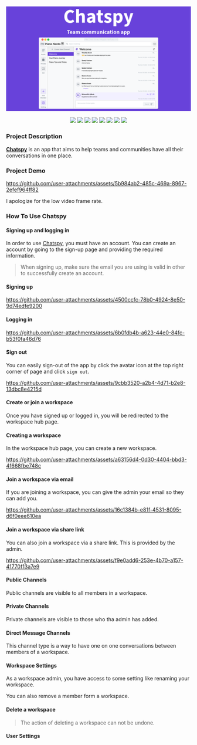 ![Chatspy - Team communication app!](./DocAssets/banner.png "Chatspy")

<div align="center">
<img src="https://img.shields.io/badge/github%20actions-%232671E5.svg?style=for-the-badge&logo=githubactions&logoColor=white">

<img src="https://img.shields.io/badge/mysql-4479A1.svg?style=for-the-badge&logo=mysql&logoColor=white">

<img src="https://img.shields.io/badge/c%23-%23239120.svg?style=for-the-badge&logo=csharp&logoColor=white">

<img src="https://img.shields.io/badge/react-%2320232a.svg?style=for-the-badge&logo=react&logoColor=%2361DAFB">

<img src="https://img.shields.io/badge/typescript-%23007ACC.svg?style=for-the-badge&logo=typescript&logoColor=white">

<img src="https://img.shields.io/badge/-GraphQL-E10098?style=for-the-badge&logo=graphql&logoColor=white">

<img src="https://img.shields.io/badge/AWS-%23FF9900.svg?style=for-the-badge&logo=amazon-aws&logoColor=white">

<img src="https://img.shields.io/badge/azure-%230072C6.svg?style=for-the-badge&logo=microsoftazure&logoColor=white">
</div>

### Project Description

**[Chatspy](https://main.d3snqv7mkpyhje.amplifyapp.com/)** is an app that aims to help teams and communities have all their conversations in one place.

### Project Demo

https://github.com/user-attachments/assets/5b984ab2-485c-469a-8967-2efef964ff82

I apologize for the low video frame rate.

### How To Use Chatspy

#### Signing up and logging in

In order to use [Chatspy](https://main.d3snqv7mkpyhje.amplifyapp.com/), you must have an account. You can create an account by going to the sign-up page and providing the required information.

> When signing up, make sure the email you are using is valid in other to successfully create an account.

#### Signing up

https://github.com/user-attachments/assets/4500ccfc-78b0-4924-8e50-9d74edfe9200

#### Logging in

https://github.com/user-attachments/assets/6b0fdb4b-a623-44e0-84fc-b53f0fa46d76

#### Sign out

You can easily sign-out of the app by click the avatar icon at the top right corner of page and click `sign out`.

https://github.com/user-attachments/assets/9cbb3520-a2b4-4d71-b2e8-13dbc8e4215d

#### Create or join a workspace

Once you have signed up or logged in, you will be redirected to the workspace hub page.

#### Creating a workspace

In the workspace hub page, you can create a new workspace.

https://github.com/user-attachments/assets/a63156d4-0d30-4404-bbd3-4f668fbe748c

#### Join a workspace via email

If you are joining a workspace, you can give the admin your email so they can add you.

https://github.com/user-attachments/assets/16c1384b-e81f-4531-8095-d6f0eee610ea

#### Join a workspace via share link

You can also join a workspace via a share link. This is provided by the admin.

https://github.com/user-attachments/assets/f9e0add6-253e-4b70-a157-41770f13a7e9

#### Public Channels

Public channels are visible to all members in a workspace.

#### Private Channels

Private channels are visible to those who tha admin has added.

#### Direct Message Channels

This channel type is a way to have one on one conversations between members of a workspace.

#### Workspace Settings

As a workspace admin, you have access to some setting like renaming your workspace.

You can also remove a member form a workspace.

#### Delete a workspace

> The action of deleting a workspace can not be undone.

#### User Settings
